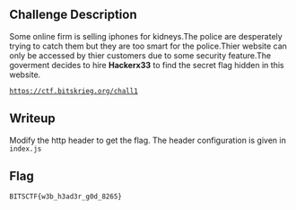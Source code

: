 ## Challenge Description

Some online firm is selling iphones for kidneys.The police are desperately trying to catch them but they are too smart for the police.Thier website can only be accessed by thier customers due to some security feature.The goverment decides to hire **Hackerx33** to find the secret flag hidden in this website.

[`https://ctf.bitskrieg.org/chall1`](https://ctf.bitskrieg.org/chall1)

## Writeup   

Modify the http header to get the flag. The header configuration is given in `index.js`

## Flag

```
BITSCTF{w3b_h3ad3r_g0d_8265}
```
